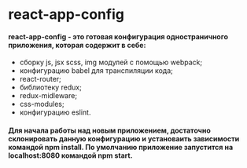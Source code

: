 # react-app-config

#### react-app-config - это готовая конфигурация одностраничного приложения, которая содержит в себе:
- сборку js, jsx scss, img модулей с помощью webpack;
- конфигурацию babel для транспиляции кода;
- react-router;
- библиотеку redux;
- redux-midleware;
- css-modules;
- конфигурацию eslint.

#### Для начала работы над новым приложением, достаточно склонировать данную конфигурацию и установаить зависимости командой npm install. По умолчанию приложение запустится на localhost:8080 командой npm start.
